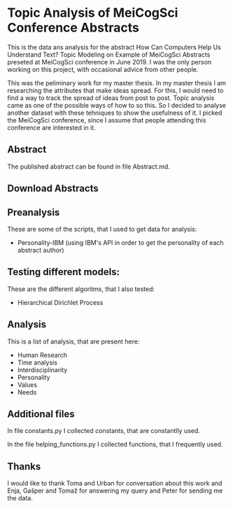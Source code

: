 # Topic Analysis of MeiCogSci Conference Abstracts

This is the data ans analysis for the abstract How Can Computers Help Us Understand Text? Topic Modeling on Example of MeiCogSci Abstracts preseted at MeiCogSci conference in June 2019. I was the only person working on this project, with occasional advice from other people.

This was the peliminary work for my master thesis. In my master thesis I am researching the attributes that make ideas spread. For this, I would need to find a way to track the spread of ideas from post to post. Topic analysis came as one of the possible ways of how to so this. So I decided to analyse another dataset with these tehniques to show the usefulness of it. I picked the MeiCogSci conference, since I assume that people attending this conference are interested in it.

## Abstract

The published abstract can be found in file Abstract.md. 

## Download Abstracts

## Preanalysis

These are some of the scripts, that I used to get data for analysis:

* Personality-IBM (using IBM's API in order to get the personality of each abstract author)

## Testing different models:

These are the different algoritms, that I also tested:

* Hierarchical Dirichlet Process

## Analysis

This is a list of analysis, that are present here:

* Human Research
* Time analysis
* Interdisciplinarity
* Personality
* Values
* Needs

## Additional files

In file constants.py I collected constants, that are constantlly used. 

In the file helping_functions.py I collected functions, that I frequently used. 

## Thanks

I would like to thank Toma and Urban for conversation about this work and Enja, Gašper and Tomaž for answering my query and Peter for sending me the data. 
